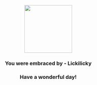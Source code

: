 <p align="center">
    <img src="https://raw.githubusercontent.com/PokeAPI/sprites/master/sprites/pokemon/463.png" width="150" height="150">
</p>
<h3 align="center">You were embraced by - <b>Lickilicky</b></h3>
<h3 align="center">Have a wonderful day!</h3>

